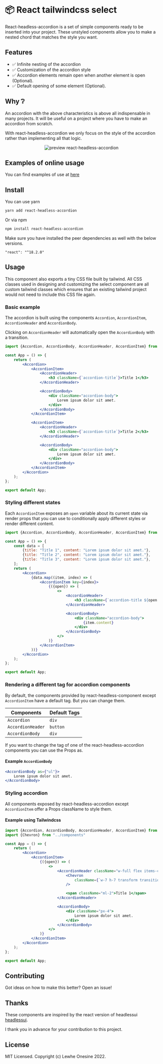# 📦 React tailwindcss select
React-headless-accordion is a set of simple components ready to be inserted into your project. These unstyled components allow you to make a nested chord that matches the style you want.

##  Features
- ✅ Infinite nesting of the accordion
- ✅ Customization of the accordion style
- ✅ Accordion elements remain open when another element is open (Optional).
- ✅ Default opening of some element (Optional).
## Why ❔
An accordion with the above characteristics is above all indispensable in many projects. It will be useful on a project where you have to make an accordion from scratch.

With react-headless-accordion we only focus on the style of the accordion rather than implementing all that logic.

<p align="center">
<img src="https://raw.githubusercontent.com/onesine/react-nested-accordion/master/assets/img/Screen_Shot_2022_10_21_at_12.12.47.png" alt="preview react-headless-accordion">
</p>

## Examples of online usage
You can find examples of use at [here](https://demo-react-tailwindcss-select.vercel.app/)

## Install
You can use yarn
```bash
yarn add react-headless-accordion
```
Or via npm
```bash
npm install react-headless-accordion
```
Make sure you have installed the peer dependencies as well with the below versions.
```
"react": "^18.2.0"
```

## Usage
This component also exports a tiny CSS file built by tailwind. All CSS classes used in designing and customizing the select component are all custom tailwind classes which ensures that an existing tailwind project would not need to include this CSS file again.

### Basic example

The accordion is built using the components `Accordion`, `AccordionItem`, `AccordionHeader` and `AccordionBody`.

Clicking on `AccordionHeader` will automatically open the `AccordionBody` with a transition.

```jsx
import {Accordion, AccordionBody, AccordionHeader, AccordionItem} from "react-headless-accordion";

const App = () => {
    return (
        <Accordion>
            <AccordionItem>
                <AccordionHeader>
                    <h3 className={`accordion-title`}>Title 1</h3>
                </AccordionHeader>

                <AccordionBody>
                    <div className="accordion-body">
                        Lorem ipsum dolor sit amet.
                    </div>
                </AccordionBody>
            </AccordionItem>

            <AccordionItem>
                <AccordionHeader>
                    <h3 className={`accordion-title`}>Title 2</h3>
                </AccordionHeader>

                <AccordionBody>
                    <div className="accordion-body">
                        Lorem ipsum dolor sit amet.
                    </div>
                </AccordionBody>
            </AccordionItem>
        </Accordion>
    );
};

export default App;
```

### Styling different states
Each `AccordionItem` exposes an `open` variable about its current state via render props that you can use to conditionally apply different styles or render different content.

```jsx
import {Accordion, AccordionBody, AccordionHeader, AccordionItem} from "react-headless-accordion";

const App = () => {
    const data = [
        {title: "Title 1", content: "Lorem ipsum dolor sit amet."},
        {title: "Title 2", content: "Lorem ipsum dolor sit amet."},
        {title: "Title 3", content: "Lorem ipsum dolor sit amet."},
    ];
    return (
        <Accordion>
            {data.map((item, index) => (
                <AccordionItem key={index}>
                    {({open}) => (
                        <>
                            <AccordionHeader>
                                <h3 className={`accordion-title ${open ? 'accordion-active' : ''}`}>{item.title}</h3>
                            </AccordionHeader>

                            <AccordionBody>
                                <div className="accordion-body">
                                    {item.content}
                                </div>
                            </AccordionBody>
                        </>
                    )}
                </AccordionItem>
            ))}
        </Accordion>
    );
};

export default App;
```

### Rendering a different tag for accordion components
By default, the components provided by react-headless-component except `AccordionItem` have a default tag. But you can change them.

| Components        | Default Tags |
|-------------------|--------------|
| `Accordion`       | `div`        |
| `AccordionHeader` | `button`     |
| `AccordionBody`   | `div`        |

If you want to change the tag of one of the react-headless-accordion components you can use the Props as.
#### Example `AccordionBody`

```jsx
<AccordionBody as={"ul"}>
    Lorem ipsum dolor sit amet.
</AccordionBody>
```

### Styling accordion
All components exposed by react-headless-accordion except `AccordionItem` offer a Props className to style them.

#### Example using Tailwindcss
```jsx
import {Accordion, AccordionBody, AccordionHeader, AccordionItem} from "react-headless-accordion";
import {Chevron} from "../components"

const App = () => {
    return (
        <Accordion>
            <AccordionItem>
                {({open}) => (
                    <>
                        <AccordionHeader className="w-full flex items-center text-gray-600 border-b p-4">
                            <Chevron
                                className={`w-7 h-7 transform transition duration-300 ${!open ? '' : ' rotate-90'}`}
                            />

                            <span className="ml-2">Title 1</span>
                        </AccordionHeader>

                        <AccordionBody>
                            <div className="px-4">
                                Lorem ipsum dolor sit amet.
                            </div>
                        </AccordionBody>
                    </>
                )}
            </AccordionItem>
        </Accordion>
    );
};

export default App;
```

## Contributing
Got ideas on how to make this better? Open an issue!

## Thanks
These components are inspired by the react version of headlessui [headlessui](https://headlessui.com/).

I thank you in advance for your contribution to this project.

## License
MIT Licensed. Copyright (c) Lewhe Onesine 2022.
